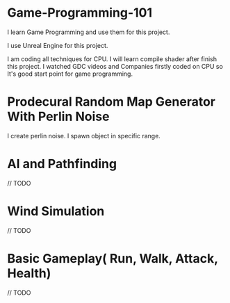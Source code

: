 # Game-Programming-101
I learn Game Programming and use them for this project.

I use Unreal Engine for this project.

I am coding all techniques for CPU. I will learn compile shader after finish this project. I watched GDC videos and Companies firstly coded on CPU so It's good start point for game programming.

# Prodecural Random Map Generator With Perlin Noise

I create perlin noise. I spawn object in specific range.

# AI and Pathfinding

// TODO

# Wind Simulation

// TODO

# Basic Gameplay( Run, Walk, Attack, Health)

// TODO
